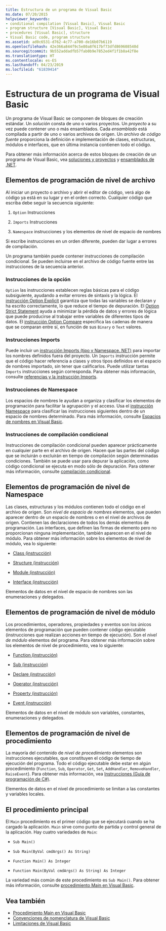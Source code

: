 ```yaml
---
title: Estructura de un programa de Visual Basic
ms.date: 07/20/2015
helpviewer_keywords:
- conditional compilation [Visual Basic], Visual Basic
- program structure [Visual Basic], Visual Basic
- procedures [Visual Basic], structure
- Visual Basic code, program structure
ms.assetid: ad0c6531-d762-4c77-a700-de16b07b6119
ms.openlocfilehash: 42e366a844f9c5e80a8f617bf73dfd869608540d
ms.sourcegitcommit: 9b552addadfb57fab0b9e7852ed4f1f1b8a42f8e
ms.translationtype: HT
ms.contentlocale: es-ES
ms.lasthandoff: 04/23/2019
ms.locfileid: "61839414"
---
```

# <a name="structure-of-a-visual-basic-program"></a>Estructura de un programa de Visual Basic
Un programa de Visual Basic se componen de bloques de creación estándar. Un *solución* consta de uno o varios proyectos. Un *proyecto* a su vez puede contener uno o más ensamblados. Cada *ensamblado* está compilada a partir de uno o varios archivos de origen. Un *archivo de código fuente* proporciona la definición e implementación de clases, estructuras, módulos e interfaces, que en última instancia contienen todo el código.  
  
 Para obtener más información acerca de estos bloques de creación de un programa de Visual Basic, vea [soluciones y proyectos](/visualstudio/ide/solutions-and-projects-in-visual-studio) y [ensamblados de .NET](../../../standard/assembly/index.md).  
  
## <a name="file-level-programming-elements"></a>Elementos de programación de nivel de archivo  
 Al iniciar un proyecto o archivo y abrir el editor de código, verá algo de código ya está en su lugar y en el orden correcto. Cualquier código que escriba debe seguir la secuencia siguiente:  
  
1. `Option` Instrucciones  
  
2. `Imports` Instrucciones  
  
3. `Namespace` instrucciones y los elementos de nivel de espacio de nombres  
  
 Si escribe instrucciones en un orden diferente, pueden dar lugar a errores de compilación.  
  
 Un programa también puede contener instrucciones de compilación condicional. Se pueden incluirse en el archivo de código fuente entre las instrucciones de la secuencia anterior.  
  
### <a name="option-statements"></a>Instrucciones de la opción  
 `Option` las instrucciones establecen reglas básicas para el código subsiguiente, ayudando a evitar errores de sintaxis y la lógica. El [instrucción Option Explicit](../../../visual-basic/language-reference/statements/option-explicit-statement.md) garantiza que todas las variables se declaran y ha escrito correctamente, lo que reduce el tiempo de depuración. El [Option Strict Statement](../../../visual-basic/language-reference/statements/option-strict-statement.md) ayuda a minimizar la pérdida de datos y errores de lógica que puede producirse al trabajar entre variables de diferentes tipos de datos. El [instrucción Option Compare](../../../visual-basic/language-reference/statements/option-compare-statement.md) especifica las cadenas de manera que se comparan entre sí, en función de sus `Binary` o `Text` valores.  
  
### <a name="imports-statements"></a>Instrucciones Imports  
 Puede incluir un [instrucción Imports (tipo y Namespace. NET)](../../../visual-basic/language-reference/statements/imports-statement-net-namespace-and-type.md) para importar los nombres definidos fuera del proyecto. Un `Imports` instrucción permite que el código hacer referencia a clases y otros tipos definidos en el espacio de nombres importado, sin tener que calificarlos. Puede utilizar tantas `Imports` instrucciones según corresponda. Para obtener más información, consulte [referencias y la instrucción Imports](../../../visual-basic/programming-guide/program-structure/references-and-the-imports-statement.md).  
  
### <a name="namespace-statements"></a>Instrucciones de Namespace  
 Los espacios de nombres le ayudan a organiza y clasificar los elementos de programación para facilitar la agrupación y el acceso. Usa el [instrucción Namespace](../../../visual-basic/language-reference/statements/namespace-statement.md) para clasificar las instrucciones siguientes dentro de un espacio de nombres determinado. Para más información, consulte [Espacios de nombres en Visual Basic](../../../visual-basic/programming-guide/program-structure/namespaces.md).  
  
### <a name="conditional-compilation-statements"></a>Instrucciones de compilación condicional  
 Instrucciones de compilación condicional pueden aparecer prácticamente en cualquier parte en el archivo de origen. Hacen que las partes del código que se incluirán o excluirán en tiempo de compilación según determinadas condiciones. También se puede usar para depurar la aplicación, como código condicional se ejecuta en modo sólo de depuración. Para obtener más información, consulte [compilación condicional](../../../visual-basic/programming-guide/program-structure/conditional-compilation.md).  
  
## <a name="namespace-level-programming-elements"></a>Elementos de programación de nivel de Namespace  
 Las clases, estructuras y los módulos contienen todo el código en el archivo de origen. Son *nivel de espacio de nombres* elementos, que pueden aparecer dentro de un espacio de nombres o en el nivel de archivos de origen. Contienen las declaraciones de todos los demás elementos de programación. Las interfaces, que definen las firmas de elemento pero no proporcionan ninguna implementación, también aparecen en el nivel de módulo. Para obtener más información sobre los elementos de nivel de módulo, vea lo siguiente:  
  
- [Class (instrucción)](../../../visual-basic/language-reference/statements/class-statement.md)  
  
- [Structure (instrucción)](../../../visual-basic/language-reference/statements/structure-statement.md)  
  
- [Module (instrucción)](../../../visual-basic/language-reference/statements/module-statement.md)  
  
- [Interface (instrucción)](../../../visual-basic/language-reference/statements/interface-statement.md)  
  
 Elementos de datos en el nivel de espacio de nombres son las enumeraciones y delegados.  
  
## <a name="module-level-programming-elements"></a>Elementos de programación de nivel de módulo  
 Los procedimientos, operadores, propiedades y eventos son los únicos elementos de programación que pueden contener código ejecutable (instrucciones que realizan acciones en tiempo de ejecución). Son el *nivel de módulo* elementos del programa. Para obtener más información sobre los elementos de nivel de procedimiento, vea lo siguiente:  
  
- [Function (instrucción)](../../../visual-basic/language-reference/statements/function-statement.md)  
  
- [Sub (instrucción)](../../../visual-basic/language-reference/statements/sub-statement.md)  
  
- [Declare (instrucción)](../../../visual-basic/language-reference/statements/declare-statement.md)  
  
- [Operator (instrucción)](../../../visual-basic/language-reference/statements/operator-statement.md)  
  
- [Property (instrucción)](../../../visual-basic/language-reference/statements/property-statement.md)  
  
- [Event (instrucción)](../../../visual-basic/language-reference/statements/event-statement.md)  
  
 Elementos de datos en el nivel de módulo son variables, constantes, enumeraciones y delegados.  
  
## <a name="procedure-level-programming-elements"></a>Elementos de programación de nivel de procedimiento  
 La mayoría del contenido de *nivel de procedimiento* elementos son instrucciones ejecutables, que constituyen el código de tiempo de ejecución del programa. Todo el código ejecutable debe estar en algún procedimiento (`Function`, `Sub`, `Operator`, `Get`, `Set`, `AddHandler`, `RemoveHandler`, `RaiseEvent`). Para obtener más información, vea [Instrucciones (Guía de programación de C#)](../../../visual-basic/programming-guide/language-features/statements.md).  
  
 Elementos de datos en el nivel de procedimiento se limitan a las constantes y variables locales.  
  
## <a name="the-main-procedure"></a>El procedimiento principal  
 El `Main` procedimiento es el primer código que se ejecutará cuando se ha cargado la aplicación. `Main` sirve como punto de partida y control general de la aplicación. Hay cuatro variedades de `Main`:  
  
- `Sub Main()`  
  
- `Sub Main(ByVal cmdArgs() As String)`  
  
- `Function Main() As Integer`  
  
- `Function Main(ByVal cmdArgs() As String) As Integer`  
  
 La variedad más común de este procedimiento es `Sub Main()`. Para obtener más información, consulte [procedimiento Main en Visual Basic](../../../visual-basic/programming-guide/program-structure/main-procedure.md).  
  
## <a name="see-also"></a>Vea también

- [Procedimiento Main en Visual Basic](../../../visual-basic/programming-guide/program-structure/main-procedure.md)
- [Convenciones de nomenclatura de Visual Basic](../../../visual-basic/programming-guide/program-structure/naming-conventions.md)
- [Limitaciones de Visual Basic](../../../visual-basic/programming-guide/program-structure/limitations.md)
